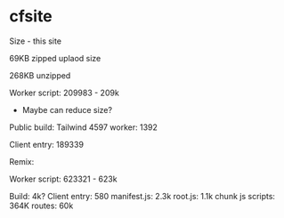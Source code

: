 # cfsite

Size - this site

69KB zipped uplaod size

268KB unzipped

Worker script: 209983 - 209k

-   Maybe can reduce size?

Public build:
Tailwind 4597
worker: 1392

Client entry: 189339

Remix:

Worker script: 623321 - 623k

Build: 4k?
Client entry: 580
manifest.js: 2.3k
root.js: 1.1k
chunk js scripts: 364K
routes: 60k
